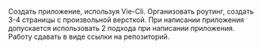 Создать приложение, используя Vie-Cli. Организовать роутинг, создать 3-4 страницы с произвольной версткой. При написании приложения допускается использовать 2 подхода при написании приложения. Работу сдавать в виде ссылки на репозиторий.